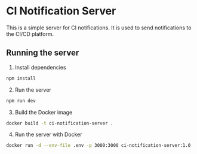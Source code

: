 # CI Notification Server

This is a simple server for CI notifications. It is used to send notifications to the CI/CD platform.

## Running the server

1. Install dependencies

```bash
npm install
```

2. Run the server

```bash
npm run dev
```

3. Build the Docker image

```bash
docker build -t ci-notification-server .
```

4. Run the server with Docker

```bash
docker run -d --env-file .env -p 3000:3000 ci-notification-server:1.0
```
